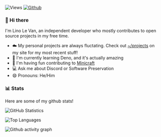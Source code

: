 ![Views](https://komarev.com/ghpvc/?username=lino-levan&theme=vue)
[![Github](https://img.shields.io/github/followers/lino-levan?label=Follow&style=social&theme=vue)](https://github.com/lino-levan)

### 👋 Hi there

I'm Lino Le Van, an independent developer who mostly contributes to open source projects in my free time.

- ☁️ My personal projects are always fluctating. Check out [~/projects](https://linolevan.com/projects) on my site for my most recent stuff!
- 🦕 I'm currently learning Deno, and it's actually amazing
- 👥 I'm having fun contributing to [Minicraft](https://github.com/chrisj42/minicraft-plus-revived)
- 💻 Ask me about Discord or Software Preservation
- 😄 Pronouns: He/Him

### 📊 Stats

Here are some of my github stats!

![GitHub Statistics](https://github-readme-stats.vercel.app/api?username=lino-levan&count_private=true&show_icons=true&theme=vue)

![Top Languages](https://github-readme-stats.vercel.app/api/top-langs/?username=lino-levan&hide=Batchfile&theme=vue&layout=compact&langs_count=10)

![Github activity graph](https://activity-graph.herokuapp.com/graph?username=lino-levan&bg_color=ffffff&color=708090&line=24292e&point=24292e&area=true&hide_border=true)
